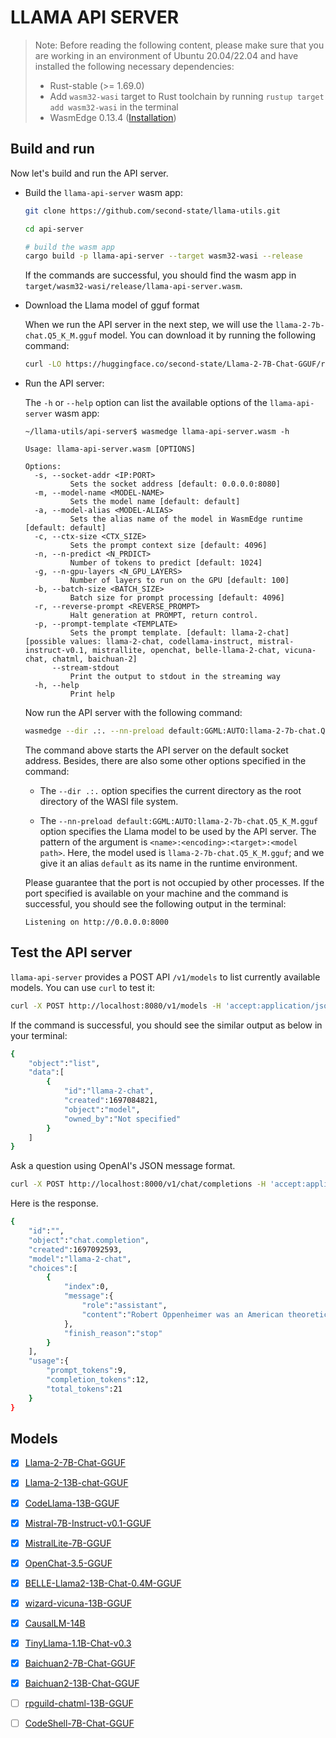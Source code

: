 # LLAMA API SERVER

> Note: Before reading the following content, please make sure that you are working in an environment of Ubuntu 20.04/22.04 and have installed the following necessary dependencies:
>
> * Rust-stable (>= 1.69.0)
> * Add `wasm32-wasi` target to Rust toolchain by running `rustup target add wasm32-wasi` in the terminal
> * WasmEdge 0.13.4 ([Installation](https://wasmedge.org/docs/start/install#generic-linux-and-macos))

## Build and run

Now let's build and run the API server.

* Build the `llama-api-server` wasm app:

    ```bash
    git clone https://github.com/second-state/llama-utils.git

    cd api-server

    # build the wasm app
    cargo build -p llama-api-server --target wasm32-wasi --release
    ```

    If the commands are successful, you should find the wasm app in `target/wasm32-wasi/release/llama-api-server.wasm`.

* Download the Llama model of gguf format

  When we run the API server in the next step, we will use the `llama-2-7b-chat.Q5_K_M.gguf` model. You can download it by running the following command:

  ```bash
  curl -LO https://huggingface.co/second-state/Llama-2-7B-Chat-GGUF/resolve/main/llama-2-7b-chat.Q5_K_M.gguf
  ```

* Run the API server:

  The `-h` or `--help` option can list the available options of the `llama-api-server` wasm app:

  ```console
  ~/llama-utils/api-server$ wasmedge llama-api-server.wasm -h

  Usage: llama-api-server.wasm [OPTIONS]

  Options:
    -s, --socket-addr <IP:PORT>
            Sets the socket address [default: 0.0.0.0:8080]
    -m, --model-name <MODEL-NAME>
            Sets the model name [default: default]
    -a, --model-alias <MODEL-ALIAS>
            Sets the alias name of the model in WasmEdge runtime [default: default]
    -c, --ctx-size <CTX_SIZE>
            Sets the prompt context size [default: 4096]
    -n, --n-predict <N_PRDICT>
            Number of tokens to predict [default: 1024]
    -g, --n-gpu-layers <N_GPU_LAYERS>
            Number of layers to run on the GPU [default: 100]
    -b, --batch-size <BATCH_SIZE>
            Batch size for prompt processing [default: 4096]
    -r, --reverse-prompt <REVERSE_PROMPT>
            Halt generation at PROMPT, return control.
    -p, --prompt-template <TEMPLATE>
            Sets the prompt template. [default: llama-2-chat] [possible values: llama-2-chat, codellama-instruct, mistral-instruct-v0.1, mistrallite, openchat, belle-llama-2-chat, vicuna-chat, chatml, baichuan-2]
        --stream-stdout
            Print the output to stdout in the streaming way
    -h, --help
            Print help
  ```

  Now run the API server with the following command:

  ```bash
  wasmedge --dir .:. --nn-preload default:GGML:AUTO:llama-2-7b-chat.Q5_K_M.gguf llama-api-server.wasm -p llama-2-chat
  ```

  The command above starts the API server on the default socket address. Besides, there are also some other options specified in the command:

  * The `--dir .:.` option specifies the current directory as the root directory of the WASI file system.

  * The `--nn-preload default:GGML:AUTO:llama-2-7b-chat.Q5_K_M.gguf` option specifies the Llama model to be used by the API server. The pattern of the argument is `<name>:<encoding>:<target>:<model path>`. Here, the model used is `llama-2-7b-chat.Q5_K_M.gguf`; and we give it an alias `default` as its name in the runtime environment.

  Please guarantee that the port is not occupied by other processes. If the port specified is available on your machine and the command is successful, you should see the following output in the terminal:

  ```console
  Listening on http://0.0.0.0:8000
  ```

## Test the API server

`llama-api-server` provides a POST API `/v1/models` to list currently available models. You can use `curl` to test it:

```bash
curl -X POST http://localhost:8080/v1/models -H 'accept:application/json'
```

If the command is successful, you should see the similar output as below in your terminal:

```bash
{
    "object":"list",
    "data":[
        {
            "id":"llama-2-chat",
            "created":1697084821,
            "object":"model",
            "owned_by":"Not specified"
        }
    ]
}
```

Ask a question using OpenAI's JSON message format.

```bash
curl -X POST http://localhost:8000/v1/chat/completions -H 'accept:application/json' -H 'Content-Type: application/json' -d '{"messages":[{"role":"system", "content": "You are a helpful assistant."}, {"role":"user", "content": "Who is Robert Oppenheimer?"}], "model":"llama-2-chat"}'
```

Here is the response.

```bash
{
    "id":"",
    "object":"chat.completion",
    "created":1697092593,
    "model":"llama-2-chat",
    "choices":[
        {
            "index":0,
            "message":{
                "role":"assistant",
                "content":"Robert Oppenheimer was an American theoretical physicist and director of the Manhattan Project, which developed the atomic bomb during World War II. He is widely regarded as one of the most important physicists of the 20th century and is known for his contributions to the development of quantum mechanics and the theory of the atomic nucleus. Oppenheimer was also a prominent figure in the post-war nuclear weapons debate, advocating for international control and regulation of nuclear weapons."
            },
            "finish_reason":"stop"
        }
    ],
    "usage":{
        "prompt_tokens":9,
        "completion_tokens":12,
        "total_tokens":21
    }
}
```

## Models

- [x] [Llama-2-7B-Chat-GGUF](https://huggingface.co/second-state/Llama-2-7B-Chat-GGUF)

- [x] [Llama-2-13B-chat-GGUF](https://huggingface.co/second-state/Llama-2-13B-Chat-GGUF)

- [x] [CodeLlama-13B-GGUF](https://huggingface.co/second-state/CodeLlama-13B-Instruct-GGUF)

- [x] [Mistral-7B-Instruct-v0.1-GGUF](https://huggingface.co/second-state/Mistral-7B-Instruct-v0.1-GGUF)

- [x] [MistralLite-7B-GGUF](https://huggingface.co/second-state/MistralLite-7B-GGUF)

- [x] [OpenChat-3.5-GGUF](https://huggingface.co/second-state/OpenChat-3.5-GGUF)

- [x] [BELLE-Llama2-13B-Chat-0.4M-GGUF](https://huggingface.co/second-state/BELLE-Llama2-13B-Chat-0.4M-GGUF)

- [x] [wizard-vicuna-13B-GGUF](https://huggingface.co/second-state/wizard-vicuna-13B-GGUF)

- [x] [CausalLM-14B](https://huggingface.co/second-state/CausalLM-14B-GGUF)

- [x] [TinyLlama-1.1B-Chat-v0.3](https://huggingface.co/second-state/TinyLlama-1.1B-Chat-v0.3-GGUF)

- [x] [Baichuan2-7B-Chat-GGUF](https://huggingface.co/second-state/Baichuan2-7B-Chat-GGUF)

- [x] [Baichuan2-13B-Chat-GGUF](https://huggingface.co/second-state/Baichuan-13B-Chat-GGUF)

- [ ] [rpguild-chatml-13B-GGUF](https://huggingface.co/second-state/rpguild-chatml-13B-GGUF)

- [ ] [CodeShell-7B-Chat-GGUF](https://huggingface.co/second-state/CodeShell-7B-Chat-GGUF)
